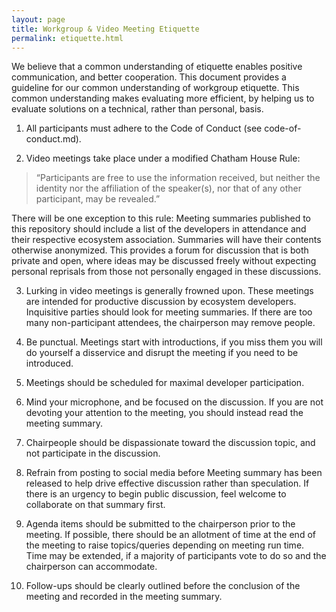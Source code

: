 ```yaml
---
layout: page
title: Workgroup & Video Meeting Etiquette
permalink: etiquette.html
---
```


We believe that a common understanding of etiquette enables positive communication, and better cooperation.  This document provides a guideline for our common understanding of workgroup etiquette.  This common understanding makes evaluating more efficient, by helping us to evaluate solutions on a technical, rather than personal, basis.

1. All participants must adhere to the Code of Conduct (see code-of-conduct.md).

2. Video meetings take place under a modified Chatham House Rule:
    
> “Participants are free to use the information received, but neither the identity nor the affiliation of the speaker(s), nor that of any other participant, may be revealed.”

  There will be one exception to this rule: Meeting summaries published to this repository should include a list of the developers in attendance and their respective ecosystem association.  Summaries will have their contents otherwise anonymized.  This provides a forum for discussion that is both private and open, where ideas may be discussed freely without expecting personal reprisals from those not personally engaged in these discussions.

3. Lurking in video meetings is generally frowned upon. These meetings are intended for productive discussion by ecosystem developers.  Inquisitive parties should look for meeting summaries.  If there are too many non-participant attendees, the chairperson may remove people.

4. Be punctual. Meetings start with introductions, if you miss them you will do yourself a disservice and disrupt the meeting if you need to be introduced.

5. Meetings should be scheduled for maximal developer participation.

6. Mind your microphone, and be focused on the discussion.  If you are not devoting your attention to the meeting, you should instead read the meeting summary.

7. Chairpeople should be dispassionate toward the discussion topic, and not participate in the discussion.

8. Refrain from posting to social media before Meeting summary has been released to help drive effective discussion rather than speculation. If there is an urgency to begin public discussion, feel welcome to collaborate on that summary first.

9. Agenda items should be submitted to the chairperson prior to the meeting. If possible, there should be an allotment of time at the end of the meeting to raise topics/queries depending on meeting run time. Time may be extended, if a majority of participants vote to do so and the chairperson can accommodate.

10. Follow-ups should be clearly outlined before the conclusion of the meeting and recorded in the meeting summary.

